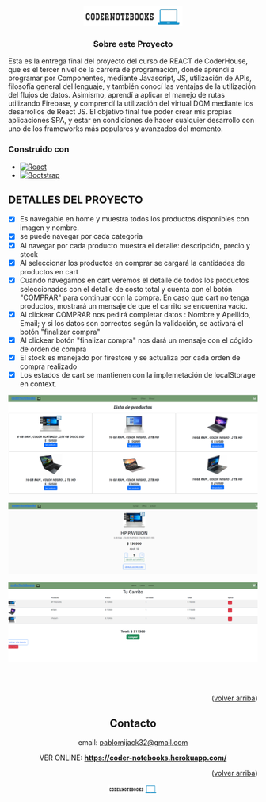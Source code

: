<br />
<div align="center">
  <a href="https://coder-notebooks.herokuapp.com/">
    <img src="./public/CoderNotebooksLOGO.png" alt="Logo" width="200" height="40">
  </a>

### Sobre este Proyecto
<div align="left">
Esta es la entrega final del proyecto del curso de REACT de CoderHouse, que es el tercer nivel de la carrera de programación, donde aprendí a programar por Componentes, mediante Javascript, JS, utilización de APIs, filosofía general del lenguaje, y también conocí las ventajas de la utilización del flujos de datos.
Asimismo, aprendí a aplicar el manejo de rutas utilizando Firebase, y comprendí la utilización del virtual DOM mediante los desarrollos de React JS.
El objetivo final fue poder crear mis propias aplicaciones SPA, y estar en condiciones de hacer cualquier desarrollo con uno de los
frameworks más populares y avanzados del momento.
<br />



### Construido con
<div align="left">

- [![React][react.js]][react-url]
- [![Bootstrap][bootstrap.com]][bootstrap-url]

## DETALLES DEL PROYECTO

- [x] Es navegable en home y muestra todos los productos disponibles con imagen y nombre.
- [x] se puede navegar por cada categoria
- [x] Al navegar por cada producto muestra el detalle: descripción, precio y stock
- [x] Al seleccionar los productos en comprar se cargará la cantidades de productos en cart
- [x] Cuando navegamos en cart veremos el detalle de todos los productos seleccionados con el detalle de costo total y cuenta con el botón "COMPRAR" para continuar con la compra. En caso que cart no tenga productos, mostrará un mensaje de que el carrito se encuentra vacío.
- [x] Al clickear COMPRAR nos pedirá completar datos : Nombre y Apellido, Email; y si los datos son correctos según la validación, se activará el botón "finalizar compra"
- [x] Al clickear botón "finalizar compra" nos dará un mensaje con el cógido de orden de compra
- [x] El stock es manejado por firestore y se actualiza por cada orden de compra realizado
- [x] Los estados de cart se mantienen con la implemetación de localStorage en context.

<div align="center">

[![Product Name Screen Shot][product-screenshot1]](https://coder-notebooks.herokuapp.com/)
<br />

[![Product Name Screen Shot][product-screenshot2]](https://coder-notebooks.herokuapp.com/)
<br />

[![Product Name Screen Shot][product-screenshot3]](https://coder-notebooks.herokuapp.com/)

<br />
<br />

<p align="right">(<a href="#top">volver arriba</a>)</p>

## Contacto

email: pablomijack32@gmail.com

VER ONLINE: **https://coder-notebooks.herokuapp.com/**

<p align="right">(<a href="#top">volver arriba</a>)</p>

<div align="center">
  <a href="https://coder-notebooks.herokuapp.com/">
    <img src="./public/CoderNotebooksLOGO.png" alt="Logo" width="100" height="20">
  </a>



[product-screenshot1]: ./public/screenShot1.png
[product-screenshot2]: ./public/screenShot2.png
[product-screenshot3]: ./public/screenShot3.png

[react.js]: https://img.shields.io/badge/React-20232A?style=for-the-badge&logo=react&logoColor=61DAFB
[react-url]: https://reactjs.org/

[bootstrap.com]: https://img.shields.io/badge/Bootstrap-563D7C?style=for-the-badge&logo=bootstrap&logoColor=white
[bootstrap-url]: https://getbootstrap.com

